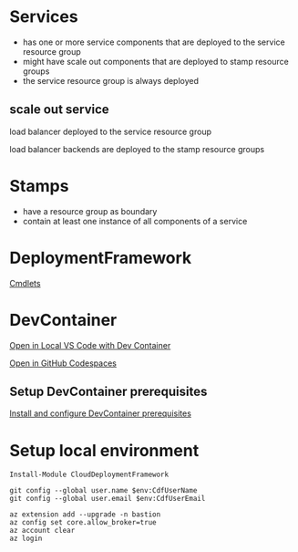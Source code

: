 # Services 
* has one or more service components that are deployed to the service resource group
* might have scale out components that are deployed to stamp resource groups
* the service resource group is always deployed

## scale out service
load balancer deployed to the service resource group

load balancer backends are deployed to the stamp resource groups

# Stamps

* have a resource group as boundary
* contain at least one instance of all components of a service

# DeploymentFramework

[Cmdlets](cmdlets/readme.md)

# DevContainer

[Open in Local VS Code with Dev Container](vscode://vscode.git/clone?url=https://github.com/fabian-lohauss/CloudDeploymentFramework&workspaceFolder=/&reopenInContainer=true)

[Open in GitHub Codespaces](https://github.com/codespaces/new?repository=fabian-lohauss/CloudDeploymentFramework)

## Setup DevContainer prerequisites

[Install and configure DevContainer prerequisites](docs/readme.DevContainer.md)

# Setup local environment

```pwsh
Install-Module CloudDeploymentFramework
```

```pwsh
git config --global user.name $env:CdfUserName
git config --global user.email $env:CdfUserEmail

az extension add --upgrade -n bastion
az config set core.allow_broker=true
az account clear
az login

```
